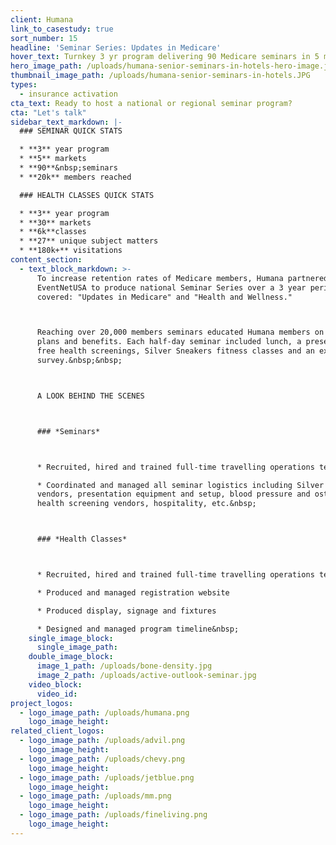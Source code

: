 ```yaml
---
client: Humana
link_to_casestudy: true
sort_number: 15
headline: 'Seminar Series: Updates in Medicare'
hover_text: Turnkey 3 yr program delivering 90 Medicare seminars in 5 markets to 20k members and 6k health classes in 30 markets with 180k visitations.
hero_image_path: /uploads/humana-senior-seminars-in-hotels-hero-image.jpg
thumbnail_image_path: /uploads/humana-senior-seminars-in-hotels.JPG
types:
  - insurance activation
cta_text: Ready to host a national or regional seminar program?
cta: "Let's talk"
sidebar_text_markdown: |-
  ### SEMINAR QUICK STATS

  * **3** year program
  * **5** markets
  * **90**&nbsp;seminars
  * **20k** members reached

  ### HEALTH CLASSES QUICK STATS

  * **3** year program
  * **30** markets
  * **6k**classes
  * **27** unique subject matters
  * **180k+** visitations
content_section:
  - text_block_markdown: >-
      To increase retention rates of Medicare members, Humana partnered with
      EventNetUSA to produce national Seminar Series over a 3 year period. Topics
      covered: "Updates in Medicare" and "Health and Wellness."



      Reaching over 20,000 members seminars educated Humana members on Medicare
      plans and benefits. Each half-day seminar included lunch, a presentation,
      free health screenings, Silver Sneakers fitness classes and an exit
      survey.&nbsp;&nbsp;



      A LOOK BEHIND THE SCENES



      ### *Seminars*



      * Recruited, hired and trained full-time travelling operations team

      * Coordinated and managed all seminar logistics including Silver Sneakers
      vendors, presentation equipment and setup, blood pressure and osteoporosis
      health screening vendors, hospitality, etc.&nbsp;



      ### *Health Classes*



      * Recruited, hired and trained full-time travelling operations team&nbsp;

      * Produced and managed registration website

      * Produced display, signage and fixtures

      * Designed and managed program timeline&nbsp;
    single_image_block:
      single_image_path:
    double_image_block:
      image_1_path: /uploads/bone-density.jpg
      image_2_path: /uploads/active-outlook-seminar.jpg
    video_block:
      video_id:
project_logos:
  - logo_image_path: /uploads/humana.png
    logo_image_height:
related_client_logos:
  - logo_image_path: /uploads/advil.png
    logo_image_height:
  - logo_image_path: /uploads/chevy.png
    logo_image_height:
  - logo_image_path: /uploads/jetblue.png
    logo_image_height:
  - logo_image_path: /uploads/mm.png
    logo_image_height:
  - logo_image_path: /uploads/fineliving.png
    logo_image_height:
---
```

